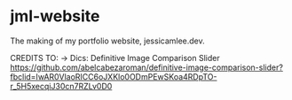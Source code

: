 # jml-website
The making of my portfolio website, jessicamlee.dev.

CREDITS TO: 
-> Dics: Definitive Image Comparison Slider
https://github.com/abelcabezaroman/definitive-image-comparison-slider?fbclid=IwAR0VlaoRICC6oJXKlo0ODmPEwSKoa4RDpTO-r_5H5xecqiJ30cn7RZLv0D0